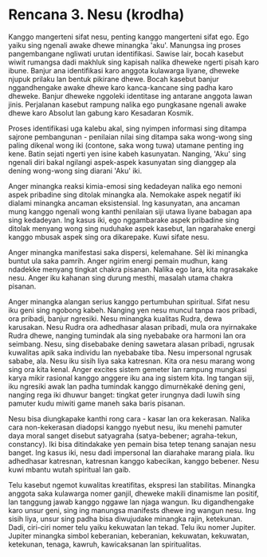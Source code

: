 # Rencana 3. Nesu (krodha)

Kanggo mangerteni sifat nesu, penting kanggo mangerteni sifat ego. Ego yaiku sing ngenali awake dhewe minangka 'aku'. Manungsa ing proses pangembangane ngliwati urutan identifikasi. Sawise lair, bocah kasebut wiwit rumangsa dadi makhluk sing kapisah nalika dheweke ngerti pisah karo ibune. Banjur ana identifikasi karo anggota kulawarga liyane, dheweke njupuk prilaku lan bentuk pikirane dhewe. Bocah kasebut banjur nggandhengake awake dhewe karo kanca-kancane sing padha karo dheweke. Banjur dheweke nggoleki identitase ing antarane anggota lawan jinis. Perjalanan kasebut rampung nalika ego pungkasane ngenali awake dhewe karo Absolut lan gabung karo Kesadaran Kosmik.

Proses identifikasi uga kalebu akal, sing nyimpen informasi sing ditampa sajrone pembangunan - penilaian nilai sing ditampa saka wong-wong sing paling dikenal wong iki (contone, saka wong tuwa) utamane penting ing kene. Batin sejati ngerti yen isine kabeh kasunyatan. Nanging, 'Aku' sing ngenali diri bakal ngilangi aspek-aspek kasunyatan sing dianggep ala dening wong-wong sing diarani 'Aku' iki.

Anger minangka reaksi kimia-emosi sing kedadeyan nalika ego nemoni aspek pribadine sing ditolak minangka ala. Nemokake aspek negatif iki dialami minangka ancaman eksistensial. Ing kasunyatan, ana ancaman mung kanggo ngenali wong kanthi penilaian siji utawa liyane babagan apa sing kedadeyan. Ing kasus iki, ego nggambarake aspek pribadine sing ditolak menyang wong sing nuduhake aspek kasebut, lan ngarahake energi kanggo mbusak aspek sing ora dikarepake. Kuwi sifate nesu.

Anger minangka manifestasi saka dispersi, kelemahane. Sèl iki minangka buntut ula saka pamrih. Anger ngirim energi pemain mudhun, kang ndadekke menyang tingkat chakra pisanan. Nalika ego lara, kita ngrasakake nesu. Anger iku kahanan sing durung mesthi, masalah utama chakra pisanan.

Anger minangka alangan serius kanggo pertumbuhan spiritual. Sifat nesu iku geni sing ngobong kabeh. Nanging yen nesu muncul tanpa raos pribadi, ora pribadi, banjur ngresiki. Nesu minangka kualitas Rudra, dewa karusakan. Nesu Rudra ora adhedhasar alasan pribadi, mula ora nyirnakake Rudra dhewe, nanging tumindak ala sing nyebabake ora harmoni lan ora seimbang. Nesu, sing disebabake dening sawetara alasan pribadi, ngrusak kuwalitas apik saka individu lan nyebabake tiba. Nesu impersonal ngrusak sababe, ala. Nesu iku sisih liya saka katresnan. Kita ora nesu marang wong sing ora kita kenal. Anger excites sistem gemeter lan rampung mungkasi karya mikir rasional kanggo anggere iku ana ing sistem kita. Ing tangan siji, iku ngresiki awak lan padha tumindak kanggo dimurnèkaké dening geni, nanging rega iki dhuwur banget: tingkat geter irungnya dadi luwih sing pamuter kudu miwiti game maneh saka baris pisanan.

Nesu bisa diungkapake kanthi rong cara - kasar lan ora kekerasan. Nalika cara non-kekerasan diadopsi kanggo nyebut nesu, iku menehi pamuter daya moral sanget disebut satyagraha (satya-bebener; agraha-tekun, constancy). Iki bisa ditindakake yen pemain bisa tetep tenang sanajan nesu banget. Ing kasus iki, nesu dadi impersonal lan diarahake marang piala. Iku adhedhasar katresnan, katresnan kanggo kabecikan, kanggo bebener. Nesu kuwi mbantu wutah spiritual lan gaib.

Telu kasebut ngemot kuwalitas kreatifitas, ekspresi lan stabilitas. Minangka anggota saka kulawarga nomer ganjil, dheweke makili dinamisme lan positif, lan tanggung jawab kanggo nggawe lan njaga wangun. Iku digandhengake karo unsur geni, sing ing manungsa manifests dhewe ing wangun nesu. Ing sisih liya, unsur sing padha bisa diwujudake minangka rajin, ketekunan. Dadi, ciri-ciri nomer telu yaiku kekuwatan lan tekad. Telu iku nomer Jupiter. Jupiter minangka simbol keberanian, keberanian, kekuwatan, kekuwatan, ketekunan, tenaga, kawruh, kawicaksanan lan spiritualitas.
